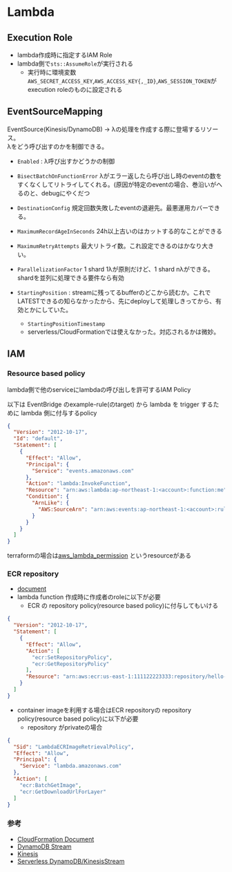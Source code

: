 # Lambda

## Execution Role

* lambda作成時に指定するIAM Role
* lambda側で`sts::AssumeRole`が実行される
  * 実行時に環境変数`AWS_SECRET_ACCESS_KEY`,`AWS_ACCESS_KEY{,_ID}`,`AWS_SESSION_TOKEN`がexecution roleのものに設定される

## EventSourceMapping

EventSource(Kinesis/DynamoDB) -> λの処理を作成する際に登場するリソース。  
λをどう呼び出すのかを制御できる。

* `Enabled` : λ呼び出すかどうかの制御

* `BisectBatchOnFunctionError` λがエラー返したら呼び出し時のeventの数をすくなくしてリトライしてくれる。(原因が特定のeventの場合、巻沿いがへるのと、debugにやくだつ
* `DestinationConfig` 規定回数失敗したeventの退避先。最悪運用カバーできる。
* `MaximumRecordAgeInSeconds` 24h以上古いのはカットする的なことができる
* `MaximumRetryAttempts` 最大リトライ数。これ設定できるのはかなり大きい。
* `ParallelizationFactor` 1 shard 1λが原則だけど、1 shard nλができる。 shardを並列に処理できる要件なら有効
* `StartingPosition` : streamに残ってるbufferのどこから読むか。これでLATESTできるの知らなかったから、先にdeployして処理しきってから、有効とかにしていた。
    * `StartingPositionTimestamp`
    * serverless/CloudFormationでは使えなかった。対応されるかは微妙。

## IAM

### Resource based policy

lambda側で他のserviceにlambdaの呼び出しを許可するIAM Policy

以下は EventBridge のexample-rule(のtarget) から lambda を trigger するために lambda 側に付与するpolicy
```json
{
  "Version": "2012-10-17",
  "Id": "default",
  "Statement": [
    {
      "Effect": "Allow",
      "Principal": {
        "Service": "events.amazonaws.com"
      },
      "Action": "lambda:InvokeFunction",
      "Resource": "arn:aws:lambda:ap-northeast-1:<account>:function:me",
      "Condition": {
        "ArnLike": {
          "AWS:SourceArn": "arn:aws:events:ap-northeast-1:<account>:rule/example-rule"
        }
      }
    }
  ]
}
```

terraformの場合は[aws_lambda_permission](https://registry.terraform.io/providers/hashicorp/aws/latest/docs/resources/lambda_permission) というresourceがある

### ECR repository

* [document](https://docs.aws.amazon.com/lambda/latest/dg/images-create.html#gettingstarted-images-permissions)
* lambda function 作成時に作成者のroleに以下が必要
  * ECR の repository policy(resource based policy)に付与してもいける

```json
{
  "Version": "2012-10-17",
  "Statement": [
    {
      "Effect": "Allow",
      "Action": [
        "ecr:SetRepositoryPolicy",
        "ecr:GetRepositoryPolicy"
      ],
      "Resource": "arn:aws:ecr:us-east-1:111122223333:repository/hello-world"
    }
  ]
}
```

* container imageを利用する場合はECR repositoryの repository policy(resource based policy)に以下が必要
  * repository がprivateの場合

```json
{
  "Sid": "LambdaECRImageRetrievalPolicy",
  "Effect": "Allow",
  "Principal": {
    "Service": "lambda.amazonaws.com"
  },
  "Action": [
    "ecr:BatchGetImage",
    "ecr:GetDownloadUrlForLayer"
  ]
}  
```

### 参考
* [CloudFormation Document](https://docs.aws.amazon.com/AWSCloudFormation/latest/UserGuide/aws-resource-lambda-eventsourcemapping.html#cfn-lambda-eventsourcemapping-destinationconfig)
* [DynamoDB Stream](https://docs.aws.amazon.com/lambda/latest/dg/with-ddb.html#services-dynamodb-eventsourcemapping)
* [Kinesis](https://docs.aws.amazon.com/lambda/latest/dg/with-kinesis.html#services-kinesis-eventsourcemapping)
* [Serverless DynamoDB/KinesisStream](https://www.serverless.com/framework/docs/providers/aws/events/streams/)
